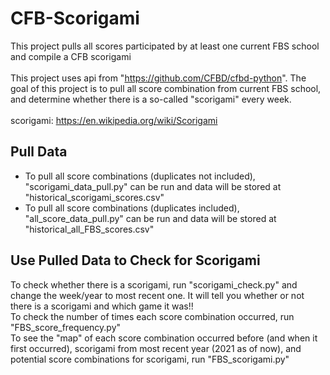 # CFB-Scorigami
This project pulls all scores participated by at least one current FBS school and compile a CFB scorigami<br>
<br>
This project uses api from "https://github.com/CFBD/cfbd-python". The goal of this project is to pull all score combination from current FBS school, and determine whether there is a so-called "scorigami" every week. <br>
<br>
scorigami: https://en.wikipedia.org/wiki/Scorigami


## Pull Data
 - To pull all score combinations (duplicates not included), "scorigami_data_pull.py" can be run and data will be stored at "historical_scorigami_scores.csv"<br>
 - To pull all score combinations (duplicates included), "all_score_data_pull.py" can be run and data will be stored at "historical_all_FBS_scores.csv"

## Use Pulled Data to Check for Scorigami
To check whether there is a scorigami, run "scorigami_check.py" and change the week/year to most recent one. It will tell you whether or not there is a scorigami and which game it was!!<br>
To check the number of times each score combination occurred, run "FBS_score_frequency.py"<br>
To see the "map" of each score combination occurred before (and when it first occurred), scorigami from most recent year (2021 as of now), and potential score combinations for scorigami, run "FBS_scorigami.py"<br>

